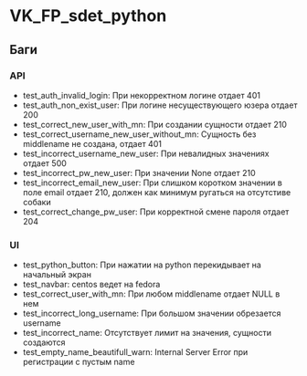 # VK_FP_sdet_python



## Баги
### API
- test_auth_invalid_login: При некорректном логине отдает 401 
- test_auth_non_exist_user: При логине несуществующего юзера отдает 200
- test_correct_new_user_with_mn: При создании сущности отдает 210
- test_correct_username_new_user_without_mn: Сущность без middlename не создана, отдает 401
- test_incorrect_username_new_user: При невалидных значениях отдает 500
- test_incorrect_pw_new_user: При значении None отдает 210 
- test_incorrect_email_new_user: При слишком коротком значении в поле email отдает 210, должен как минимум ругаться на отсутстиве собаки
- test_correct_change_pw_user: При корректной смене пароля отдает 204


### UI
- test_python_button: При нажатии на python перекидывает на начальный экран
- test_navbar: centos ведет на fedora
- test_correct_user_with_mn: При любом middlename отдает NULL в нем
- test_incorrect_long_username: При большом значении обрезается username 
- test_incorrect_name: Отсутствует лимит на значения, сущности создаются
- test_empty_name_beautifull_warn: Internal Server Error при регистрации с пустым name
